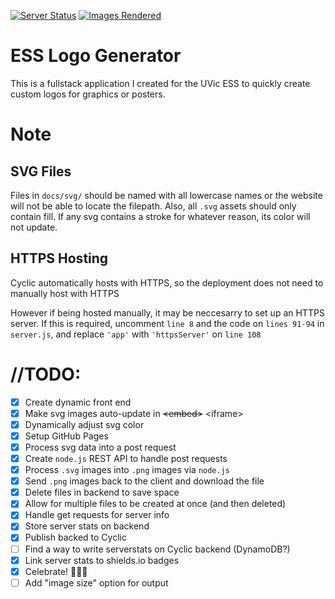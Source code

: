 [![Server Status](https://img.shields.io/endpoint?label=Server%20Status&url=https%3A%2F%2Fess-logos.cyclic.app%2Fstatus)](https://aaroncohen21.github.io/ESSLogos/)
[![Images Rendered](https://img.shields.io/endpoint?label=Images%20Rendered&url=https%3A%2F%2Fess-logos.cyclic.app%2Frendered)](https://aaroncohen21.github.io/ESSLogos/)
# ESS Logo Generator

This is a fullstack application I created for the UVic ESS to quickly create custom logos for graphics or posters.

# Note

## SVG Files

Files in `docs/svg/` should be named with all lowercase names or the website will not be able to locate the filepath.
Also, all `.svg` assets should only contain fill. If any svg contains a stroke for whatever reason, its color will not update.

## HTTPS Hosting

Cyclic automatically hosts with HTTPS, so the
deployment does not need to manually host with HTTPS

However if being hosted manually, it may be
neccesarry to set up an HTTPS server. If this is
required, uncomment `line 8` and the code on `lines 91-94` in `server.js`,
and replace `'app'` with `'httpsServer'` on `line 108`

# //TODO:
- [x] Create dynamic front end
- [x] Make svg images auto-update in ~~\<embed>~~ \<iframe>
- [x] Dynamically adjust svg color
- [x] Setup GitHub Pages
- [x] Process svg data into a post request
- [x] Create `node.js` REST API to handle post requests
- [x] Process `.svg` images into `.png` images via `node.js`
- [x] Send `.png` images back to the client and download the file
- [x] Delete files in backend to save space
- [x] Allow for multiple files to be created at once (and then deleted)
- [x] Handle get requests for server info
- [x] Store server stats on backend
- [x] Publish backed to Cyclic
- [ ] Find a way to write serverstats on Cyclic backend (DynamoDB?)
- [x] Link server stats to shields.io badges
- [x] Celebrate! 🎉🍾🥳
- [ ] Add "image size" option for output